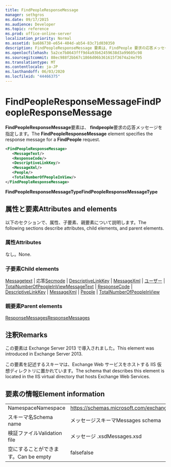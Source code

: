 ```yaml
---
title: FindPeopleResponseMessage
manager: sethgros
ms.date: 09/17/2015
ms.audience: Developer
ms.topic: reference
ms.prod: office-online-server
localization_priority: Normal
ms.assetid: ba686738-e654-404d-ab54-83c71d030350
description: FindPeopleResponseMessage 要素は、FindPeople 要求の応答メッセージを指定します。
ms.openlocfilehash: 5a2ce7b8643fff9d4a93b62459638d3a99605c98
ms.sourcegitcommit: 88ec988f2bb67c1866d06b361615f3674a24e795
ms.translationtype: MT
ms.contentlocale: ja-JP
ms.lasthandoff: 06/03/2020
ms.locfileid: "44466375"
---
```

# <a name="findpeopleresponsemessage"></a><span data-ttu-id="d71db-103">FindPeopleResponseMessage</span><span class="sxs-lookup"><span data-stu-id="d71db-103">FindPeopleResponseMessage</span></span>

<span data-ttu-id="d71db-104">**FindPeopleResponseMessage**要素は、 **findpeople**要求の応答メッセージを指定します。</span><span class="sxs-lookup"><span data-stu-id="d71db-104">The **FindPeopleResponseMessage** element specifies the response message for a **FindPeople** request.</span></span> 
  
```XML
<FindPeopleResponseMessage>
   <MessageText/>
   <ResponseCode/>
   <DescriptiveLinkKey/>
   <MessageXml/>
   <People/>
   <TotalNumberOfPeopleInView/>
</FindPeopleResponseMessage>
```

 <span data-ttu-id="d71db-105">**FindPeopleResponseMessageType**</span><span class="sxs-lookup"><span data-stu-id="d71db-105">**FindPeopleResponseMessageType**</span></span>
## <a name="attributes-and-elements"></a><span data-ttu-id="d71db-106">属性と要素</span><span class="sxs-lookup"><span data-stu-id="d71db-106">Attributes and elements</span></span>

<span data-ttu-id="d71db-107">以下のセクションで、属性、子要素、親要素について説明します。</span><span class="sxs-lookup"><span data-stu-id="d71db-107">The following sections describe attributes, child elements, and parent elements.</span></span>
  
### <a name="attributes"></a><span data-ttu-id="d71db-108">属性</span><span class="sxs-lookup"><span data-stu-id="d71db-108">Attributes</span></span>

<span data-ttu-id="d71db-109">なし。</span><span class="sxs-lookup"><span data-stu-id="d71db-109">None.</span></span>
  
### <a name="child-elements"></a><span data-ttu-id="d71db-110">子要素</span><span class="sxs-lookup"><span data-stu-id="d71db-110">Child elements</span></span>

<span data-ttu-id="d71db-111">[Messagetext](messagetext.md)  | 応答[Secmode](responsecode.md)  | [DescriptiveLinkKey](descriptivelinkkey.md)  | [MessageXml](messagexml.md)  | [ユーザー](people.md)  | [TotalNumberOfPeopleInView](totalnumberofpeopleinview.md)</span><span class="sxs-lookup"><span data-stu-id="d71db-111">[MessageText](messagetext.md) | [ResponseCode](responsecode.md) | [DescriptiveLinkKey](descriptivelinkkey.md) | [MessageXml](messagexml.md) | [People](people.md) | [TotalNumberOfPeopleInView](totalnumberofpeopleinview.md)</span></span>
  
### <a name="parent-elements"></a><span data-ttu-id="d71db-112">親要素</span><span class="sxs-lookup"><span data-stu-id="d71db-112">Parent elements</span></span>

[<span data-ttu-id="d71db-113">ResponseMessages</span><span class="sxs-lookup"><span data-stu-id="d71db-113">ResponseMessages</span></span>](responsemessages.md)
  
## <a name="remarks"></a><span data-ttu-id="d71db-114">注釈</span><span class="sxs-lookup"><span data-stu-id="d71db-114">Remarks</span></span>

<span data-ttu-id="d71db-115">この要素は Exchange Server 2013 で導入されました。</span><span class="sxs-lookup"><span data-stu-id="d71db-115">This element was introduced in Exchange Server 2013.</span></span>
  
<span data-ttu-id="d71db-116">この要素を記述するスキーマは、Exchange Web サービスをホストする IIS 仮想ディレクトリに置かれています。</span><span class="sxs-lookup"><span data-stu-id="d71db-116">The schema that describes this element is located in the IIS virtual directory that hosts Exchange Web Services.</span></span>
  
## <a name="element-information"></a><span data-ttu-id="d71db-117">要素の情報</span><span class="sxs-lookup"><span data-stu-id="d71db-117">Element information</span></span>

|||
|:-----|:-----|
|<span data-ttu-id="d71db-118">Namespace</span><span class="sxs-lookup"><span data-stu-id="d71db-118">Namespace</span></span>  <br/> |https://schemas.microsoft.com/exchange/services/2006/messages  <br/> |
|<span data-ttu-id="d71db-119">スキーマ名</span><span class="sxs-lookup"><span data-stu-id="d71db-119">Schema name</span></span>  <br/> |<span data-ttu-id="d71db-120">メッセージスキーマ</span><span class="sxs-lookup"><span data-stu-id="d71db-120">Messages schema</span></span>  <br/> |
|<span data-ttu-id="d71db-121">検証ファイル</span><span class="sxs-lookup"><span data-stu-id="d71db-121">Validation file</span></span>  <br/> |<span data-ttu-id="d71db-122">メッセージ .xsd</span><span class="sxs-lookup"><span data-stu-id="d71db-122">Messages.xsd</span></span>  <br/> |
|<span data-ttu-id="d71db-123">空にすることができます。</span><span class="sxs-lookup"><span data-stu-id="d71db-123">Can be empty</span></span>  <br/> |<span data-ttu-id="d71db-124">false</span><span class="sxs-lookup"><span data-stu-id="d71db-124">false</span></span>  <br/> |
   

